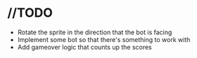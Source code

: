 # //TODO
- Rotate the sprite in the direction that the bot is facing
- Implement some bot so that there's something to work with
- Add gameover logic that counts up the scores